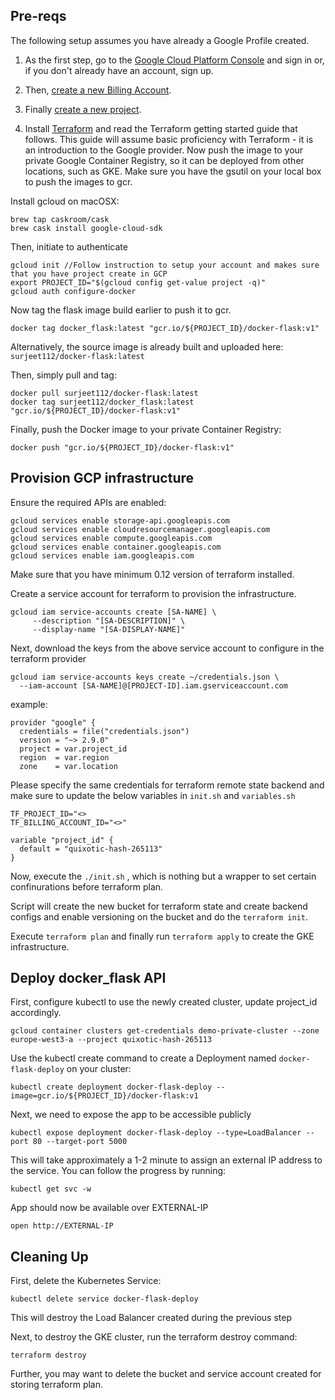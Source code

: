 
## Pre-reqs

The following setup assumes you have already a Google Profile created.

1. As the first step, go to the [Google Cloud Platform Console](https://console.cloud.google.com/) and sign in or, if you don't already have an account, sign up.
2. Then, [create a new Billing Account](https://cloud.google.com/billing/docs/how-to/manage-billing-account).
3. Finally [create a new project](https://console.cloud.google.com/projectcreate).

4. Install [Terraform](https://learn.hashicorp.com/terraform/getting-started/install.html) and read the Terraform getting started guide that follows. This guide will assume basic proficiency with Terraform - it is an introduction to the Google provider.
Now push the image to your private Google Container Registry, so it can be deployed from other locations, such as GKE.
Make sure you have the gsutil on your local box to push the images to gcr.

Install gcloud on macOSX:

```
brew tap caskroom/cask
brew cask install google-cloud-sdk
```
Then, initiate to authenticate
```
gcloud init //Follow instruction to setup your account and makes sure that you have project create in GCP
export PROJECT_ID="$(gcloud config get-value project -q)"
gcloud auth configure-docker
```

Now tag the flask image build earlier to push it to gcr.

`docker tag docker_flask:latest "gcr.io/${PROJECT_ID}/docker-flask:v1"`

Alternatively, the source image is already built and uploaded here: `surjeet112/docker-flask:latest`

Then, simply pull and tag:
  
```
docker pull surjeet112/docker-flask:latest
docker tag surjeet112/docker_flask:latest "gcr.io/${PROJECT_ID}/docker-flask:v1"
```
Finally, push the Docker image to your private Container Registry:

`docker push "gcr.io/${PROJECT_ID}/docker-flask:v1"`


## Provision GCP infrastructure

Ensure the required APIs are enabled:
```
gcloud services enable storage-api.googleapis.com
gcloud services enable cloudresourcemanager.googleapis.com
gcloud services enable compute.googleapis.com
gcloud services enable container.googleapis.com
gcloud services enable iam.googleapis.com
```
Make sure that you have minimum 0.12 version of terraform installed.

Create a service account for terraform to provision the infrastructure.
```
gcloud iam service-accounts create [SA-NAME] \
     --description "[SA-DESCRIPTION]" \
     --display-name "[SA-DISPLAY-NAME]"
 ````

Next, download the keys from the above service account to configure in the terraform provider
```
gcloud iam service-accounts keys create ~/credentials.json \
  --iam-account [SA-NAME]@[PROJECT-ID].iam.gserviceaccount.com
 ```

example:
```
provider "google" {
  credentials = file("credentials.json")
  version = "~> 2.9.0"
  project = var.project_id
  region  = var.region
  zone    = var.location
  ```
Please specify the same credentials for terraform remote state backend and make sure to update the below variables in `init.sh` and `variables.sh`

```
TF_PROJECT_ID="<>
TF_BILLING_ACCOUNT_ID="<>"

variable "project_id" {
  default = "quixotic-hash-265113"
}

```

Now, execute the  `./init.sh` , which is nothing but a wrapper to set certain confinurations before terraform plan.

Script will create the new bucket for terraform state and create backend configs and enable versioning on the bucket and do the `terraform init`.

Execute `terraform plan` and finally run `terraform apply` to create the GKE infrastructure.

## Deploy docker_flask API

First, configure kubectl to use the newly created cluster, update project_id accordingly.

`gcloud container clusters get-credentials demo-private-cluster --zone europe-west3-a --project quixotic-hash-265113`

Use the kubectl create command to create a Deployment named `docker-flask-deploy` on your cluster:

`kubectl create deployment docker-flask-deploy --image=gcr.io/${PROJECT_ID}/docker-flask:v1 `

Next, we need to expose the app to be accessible publicly

`
kubectl expose deployment docker-flask-deploy --type=LoadBalancer --port 80 --target-port 5000
`

This will take approximately a 1-2 minute to assign an external IP address to the service. You can follow the progress by running:

`kubectl get svc -w`

App should now be available over EXTERNAL-IP

`open http://EXTERNAL-IP`


## Cleaning Up

First, delete the Kubernetes Service:

`kubectl delete service docker-flask-deploy`

This will destroy the Load Balancer created during the previous step

Next, to destroy the GKE cluster, run the terraform destroy command:

`terraform destroy`

Further, you may want to delete the bucket and service account created for storing terraform plan.

